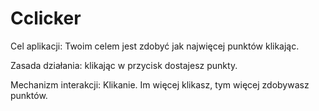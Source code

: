 # Cclicker

Cel aplikacji: Twoim celem jest zdobyć jak najwięcej punktów klikając.

Zasada działania: klikając w przycisk dostajesz punkty.

Mechanizm interakcji: Klikanie. Im więcej klikasz, tym więcej zdobywasz punktów.
